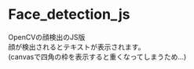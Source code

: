 <h1>Face_detection_js</h1>
OpenCVの顔検出のJS版<br>
顔が検出されるとテキストが表示されます。<br>
(canvasで四角の枠を表示すると重くなってしまうため...)

